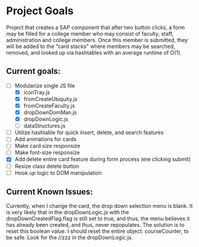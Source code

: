 # Project Goals
Project that creates a SAP component that after two button clicks, a form may be filled for a
college member who may consist of faculty, staff, administration and college members. Once this
member is submitted, they will be added to the "card stacks" where members may be searched,
removed, and looked up via hashtables with an average runtime of O(1).

## Current goals: 
- [ ] Modularize single JS file
  - [X] iconTray.js
  - [X] fromCreateUbiquity.js
  - [X] fromCreateFaculty.js
  - [X] dropDownDomMan.js
  - [X] dropDownLogic.js
  - [ ] dataStructures.js
- [ ] Utilize hashtable for quick insert, delete, and search features
- [ ] Add animations for cards
- [ ] Make card size responsize
- [ ] Make font-size responsize
- [X] Add delete entire card feature during form process (ere clicking submit)
- [ ] Resize class delete button
- [ ] Hook up logic to DOM manipulation

## Current Known Issues:
Currently, when I change the card, the drop down selection menu is blank. It is very likely that in
the dropDownLogic.js with the dropDownCreatedFlag.flag is still set to true, and thus, the menu
believes it has already been created, and thus, never repopulates. The solution is to reset this
boolean value. I should reset the entire object: courseCounter, to be safe. Look for the //zzz in
the dropDownLogic.js.
